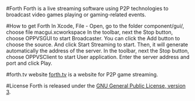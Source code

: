 #Forth
Forth is a live streaming software using P2P technologies to broadcast video games playing or gaming-related events.

#How to get Forth
In Xcode, File - Open, go to the folder component/gui/, choose file macgui.xcworkspace
In the toolbar, next the Stop button, choose OPPVSGUI to start Broadcaster. You can click the Add button to choose the source. And click Start Streaming to start. Then, it will generate automatically the address of the server.
In the toolbar, next the Stop button, choose OPPVSClient to start User application. Enter the server address and port and click Play.

#forth.tv website
[forth.tv](http://forth.tv/) is a website for P2P game streaming.

#License
Forth is released under the [GNU General Public License, version 3](https://opensource.org/licenses/GPL-3.0 "GNU").

